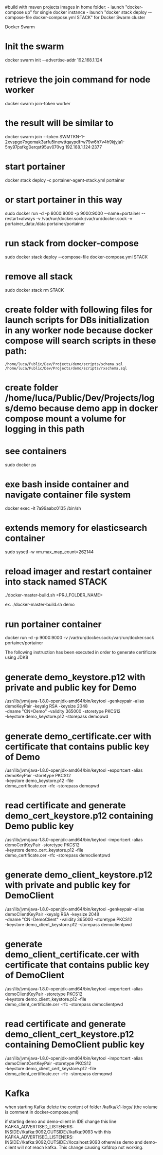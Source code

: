 #build with maven projects images
in home folder:
	- launch "docker-compose up" for single docker instance
	- launch "docker stack deploy --compose-file docker-compose.yml STACK" for Docker Swarm cluster

Docker Swarm

# Init the swarm
docker swarm init --advertise-addr 192.168.1.124


# retrieve the join command for node worker
docker swarm join-token worker

# the result will be similar to
docker swarm join --token SWMTKN-1-2xvspgo7ogomak3arfu5inewttqaypdfrw79w6h7v4h9kjyja1-5ny97psfkg0erqst95uv070vg 192.168.1.124:2377

# start portainer
docker stack deploy -c portainer-agent-stack.yml portainer

# or start portainer in this way
sudo docker run -d -p 8000:8000 -p 9000:9000 --name=portainer --restart=always -v /var/run/docker.sock:/var/run/docker.sock -v portainer_data:/data portainer/portainer


# run stack from docker-compose
sudo docker stack deploy --compose-file docker-compose.yml STACK

# remove all stack
sudo docker stack rm STACK

# create folder with following files for launch scripts for DBs initialization in any worker node because docker compose will search scripts in these path:
	/home/luca/Public/Dev/Projects/demo/scripts/schema.sql
	/home/luca/Public/Dev/Projects/demo/scripts/rxschema.sql
	
# create folder /home/luca/Public/Dev/Projects/logs/demo because demo app in docker compose mount a volume for logging in this path


# see containers
sudo docker ps

# exe bash inside container and navigate container file system
docker exec -it 7a99aabc0135 /bin/sh

# extends memory for elasticsearch container
sudo sysctl -w vm.max_map_count=262144

# reload imager and restart container into stack named STACK
./docker-master-build.sh <PRJ_FOLDER_NAME>

ex. ./docker-master-build.sh demo

# run portainer container
docker run -d -p 9000:9000 -v /var/run/docker.sock:/var/run/docker.sock portainer/portainer


The following instruction has been executed in order to generate certificate using JDK8

# generate demo_keystore.p12 with private and public key for Demo
/usr/lib/jvm/java-1.8.0-openjdk-amd64/bin/keytool -genkeypair -alias demoKeyPair -keyalg RSA -keysize 2048 \
  -dname "CN=Demo" -validity 365000 -storetype PKCS12 \
  -keystore demo_keystore.p12 -storepass demopwd

# generate demo_certificate.cer with certificate that contains public key of Demo
 /usr/lib/jvm/java-1.8.0-openjdk-amd64/bin/keytool -exportcert -alias demoKeyPair -storetype PKCS12 \
  -keystore demo_keystore.p12 -file \
  demo_certificate.cer -rfc -storepass demopwd

# read certificate and generate demo_cert_keystore.p12 containing Demo public key
 /usr/lib/jvm/java-1.8.0-openjdk-amd64/bin/keytool -importcert -alias demoCertKeyPair -storetype PKCS12 \
  -keystore demo_cert_keystore.p12 -file \
  demo_certificate.cer -rfc -storepass democlientpwd


# generate demo_client_keystore.p12 with  private and public key for DemoClient
/usr/lib/jvm/java-1.8.0-openjdk-amd64/bin/keytool -genkeypair -alias demoClientKeyPair -keyalg RSA -keysize 2048 \
  -dname "CN=DemoClient" -validity 365000 -storetype PKCS12 \
  -keystore demo_client_keystore.p12 -storepass democlientpwd

# generate demo_client_certificate.cer with certificate that contains public key of DemoClient
 /usr/lib/jvm/java-1.8.0-openjdk-amd64/bin/keytool -exportcert -alias demoClientKeyPair -storetype PKCS12 \
  -keystore demo_client_keystore.p12 -file \
  demo_client_certificate.cer -rfc -storepass democlientpwd

# read certificate and generate demo_client_cert_keystore.p12 containing DemoClient public key
 /usr/lib/jvm/java-1.8.0-openjdk-amd64/bin/keytool -importcert -alias demoClientCertKeyPair -storetype PKCS12 \
  -keystore demo_client_cert_keystore.p12 -file \
  demo_client_certificate.cer -rfc -storepass demopwd

# Kafka
  when starting Kafka delete the content of folder /kafka/k1-logs/ (the volume is comment in docker-compose.yml)

  if starting demo and demo-client in IDE change this line
    KAFKA_ADVERTISED_LISTENERS: INSIDE://kafka:9092,OUTSIDE://kafka:9093
  with this
    KAFKA_ADVERTISED_LISTENERS: INSIDE://kafka:9092,OUTSIDE://localhost:9093
  otherwise demo and demo-client will not reach kafka. This change causing kafdrop not working.


